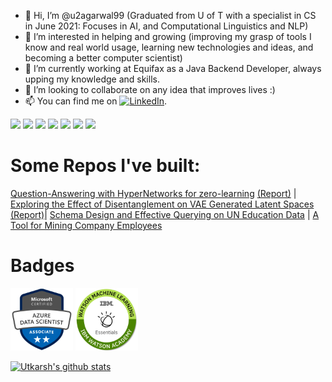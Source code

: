 
<!---
For Later

Add Header Image
[![Header](https://raw.githubusercontent.com/u2agarwal99/u2agarwal99/u2agarwal99/readme_header.png "Header")](https://some-url.dev/)

<img align="center" src="https://github-readme-stats.vercel.app/api/<CARD_TYPE>/?username=u2agarwal99&theme=<THEME_NAME>" />
and here

[![Top Langs](https://github-readme-stats.vercel.app/api/top-langs/?username=u2agarwal99)](https://github.com/anuraghazra/github-readme-stats)


-->

- 👋 Hi, I’m @u2agarwal99 (Graduated from U of T with a specialist in CS in June 2021: Focuses in AI, and Computational Linguistics and NLP)
- 👀 I’m interested in helping and growing (improving my grasp of tools I know and real world usage, learning new technologies and ideas, and becoming a better computer scientist)
- 🌱 I’m currently working at Equifax as a Java Backend Developer, always upping my knowledge and skills.
- 💞️ I’m looking to collaborate on any idea that improves lives :)
- 📫 You can find me on [![LinkedIn][2.2]][2].

![](https://img.shields.io/badge/Framework-NaturalLanguageProcessing-informational?style=flat&logo=<LOGO_NAME>&logoColor=white&color=2bbc8a)
![](https://img.shields.io/badge/Framework-DeepLearning-informational?style=flat&logo=<LOGO_NAME>&logoColor=white&color=2bbc8a)
![](https://img.shields.io/badge/Code-Python-informational?style=flat&logo=<LOGO_NAME>&logoColor=white&color=2bbc8a)
![](https://img.shields.io/badge/Framework-MachineLearning-informational?style=flat&logo=<LOGO_NAME>&logoColor=white&color=2bbc8a)
![](https://img.shields.io/badge/Framework-OOPS-informational?style=flat&logo=<LOGO_NAME>&logoColor=white&color=2bbc8a)
![](https://img.shields.io/badge/Code-Java-informational?style=flat&logo=<LOGO_NAME>&logoColor=white&color=2bbc8a)
![](https://img.shields.io/badge/Code-PostgreSQL-informational?style=flat&logo=<LOGO_NAME>&logoColor=white&color=2bbc8a)

<!---
u2agarwal99/u2agarwal99 is a ✨ special ✨ repository because its `README.md` (this file) appears on your GitHub profile.
You can click the Preview link to take a look at your changes.
--->

<!-- Actual text -->
# Some Repos I've built:

[Question-Answering with HyperNetworks for zero-learning][4] [(Report)][7] |
[Exploring the Effect of Disentanglement on VAE Generated Latent Spaces][3] [(Report)][8]|
[Schema Design and Effective Querying on UN Education Data][5] |
[A Tool for Mining Company Employees][6]

# Badges
<img src="/microsoft-certified-azure-data-scientist-associate-2.png?raw=true" width="100"> <img src="/ibm-watson-machine-learning-essentials.png?raw=true" width="100">

<!-- Icons -->

[2.2]: https://raw.githubusercontent.com/MartinHeinz/MartinHeinz/master/linkedin-3-16.png (LinkedIn icon without padding)

[![Utkarsh's github stats](https://github-readme-stats.vercel.app/api?username=u2agarwal99&count_private=true&show_icons=true&theme=radical&hide_rank=false)](https://github.com/u2agarwal99/github-readme-stats)

<!-- Links -->

[2]: https://www.linkedin.com/in/softdev-ua/

[3]: https://github.com/asleshapokhrel/412-VAE
[4]: https://github.com/benpry/CSC413-hypervqa
[5]: https://github.com/u2agarwal99/Querying-on-UN-Education-Data
[6]: https://github.com/CSC207-TLI-TBTEENS/ftms-tbteens-api

[7]: https://drive.google.com/file/d/1USD8-pnUoWkWvoZTU85j7rdbYZHO8bf1/view?usp=sharing
[8]: https://drive.google.com/file/d/1xp4skdgCpb735wzScviaSrV5WW9etUYw/view?usp=sharing



